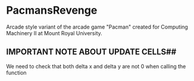 # PacmansRevenge
Arcade style variant of the arcade game "Pacman" created for Computing Machinery II at Mount Royal University.

## IMPORTANT NOTE ABOUT UPDATE CELLS##
We need to check that both delta x and delta y are not 0 when calling the function
